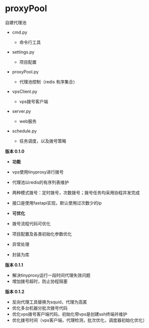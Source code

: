 # proxyPool
自建代理池



- cmd.py
    - 命令行工具

- settings.py
    - 项目配置
  
- proxyPool.py
    - 代理池控制（redis 有序集合）

- vpsClient.py
    - vps拨号客户端

- server.py
    - web服务

- schedule.py
  - 任务调度，以及拨号策略


**版本 0.1.0**

- **功能**
- vps使用tinyproxy进行拨号
- 代理池以redis的有序列表维护
- 两种模式拨号：定时拨号，次数拨号；拨号任务均采用协程并发完成
- 接口是使用fastapi实现，默认使用过次数少的ip


- **可优化**
- 拨号流程代码可优化
- 项目配置及各类初始化参数优化
- 异常处理
- 封装为库

**版本 0.1.1**
- 解决tinyproxy运行一段时间代理失效问题
- 增加拨号超时，防止协程阻塞

**版本 0.1.2**
- 反向代理工具替换为squid，代理为高匿
- 优化多台机器分批次拨号代码
- 优化vps拨号客户端代码，初始化带vps是创建ssh终端并维护
- 优化拨号时间（vps客户端，代理检测，批次优化，调度器初始化优化）